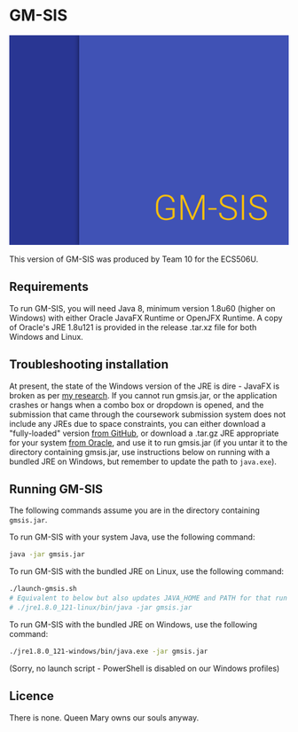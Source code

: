 # GM-SIS

![GM-SIS graphic](GM-SIS/src/gmsis/ui/gmsis-splash.png)

This version of GM-SIS was produced by Team 10 for the ECS506U.

## Requirements

To run GM-SIS, you will need Java 8, minimum version 1.8u60 (higher on Windows) with either Oracle JavaFX Runtime or OpenJFX Runtime.
A copy of Oracle's JRE 1.8u121 is provided in the release .tar.xz file for both Windows and Linux.

## Troubleshooting installation

At present, the state of the Windows version of the JRE is dire - JavaFX is broken as per
[my research](http://qmplus.qmul.ac.uk/mod/forum/discuss.php?d=127475).
If you cannot run gmsis.jar, or the application crashes or hangs when a combo box or dropdown
is opened, and the submission that came through the coursework submission
system does not include any JREs due to space constraints, you can either download a
"fully-loaded" version [from GitHub](https://github.research.its.qmul.ac.uk/ecs506u/SE10/releases),
or download a .tar.gz JRE appropriate for your system
[from Oracle](http://www.oracle.com/technetwork/java/javase/downloads/jre8-downloads-2133155.html),
and use it to run gmsis.jar (if you untar it to the directory containing gmsis.jar,
use instructions below on running with a bundled JRE on Windows, but remember to update the
path to `java.exe`).

## Running GM-SIS

The following commands assume you are in the directory containing `gmsis.jar`.

To run GM-SIS with your system Java, use the following command:

```bash
java -jar gmsis.jar
```

To run GM-SIS with the bundled JRE on Linux, use the following command:

```bash
./launch-gmsis.sh
# Equivalent to below but also updates JAVA_HOME and PATH for that run
# ./jre1.8.0_121-linux/bin/java -jar gmsis.jar
```

To run GM-SIS with the bundled JRE on Windows, use the following command:

```bash
./jre1.8.0_121-windows/bin/java.exe -jar gmsis.jar
```

(Sorry, no launch script - PowerShell is disabled on our Windows profiles)

## Licence

There is none. Queen Mary owns our souls anyway.
